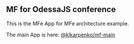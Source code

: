 ## MF for OdessaJS conference

This is the MFe App for MFe architecture example.

The main App is here: [@klkarpenko/mf-main](https://github.com/kl2karpenko/mf-main/tree/master)
